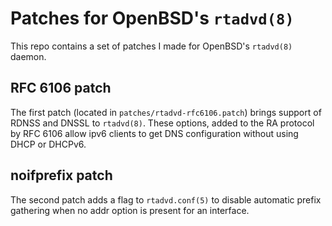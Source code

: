 # Patches for OpenBSD's `rtadvd(8)`

This repo contains a set of patches I made for OpenBSD's `rtadvd(8)` daemon.

## RFC 6106 patch

The first patch (located in `patches/rtadvd-rfc6106.patch`) brings support of
RDNSS and DNSSL to `rtadvd(8)`. These options, added to the RA protocol by RFC
6106 allow ipv6 clients to get DNS configuration without using DHCP or DHCPv6.

## noifprefix patch

The second patch adds a flag to `rtadvd.conf(5)` to disable automatic prefix
gathering when no addr option is present for an interface.
